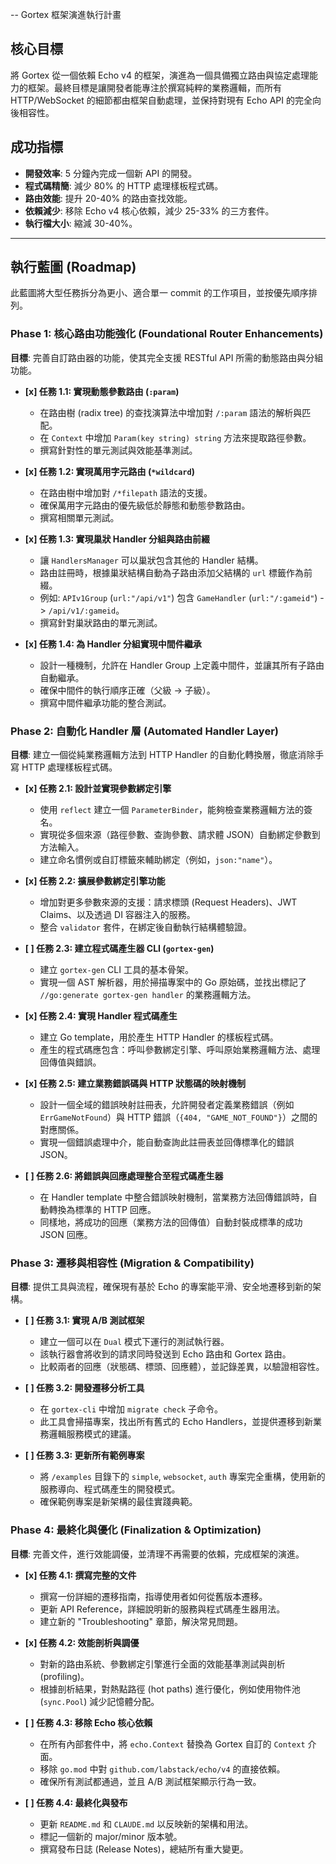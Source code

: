 -- Gortex 框架演進執行計畫

## 核心目標

將 Gortex 從一個依賴 Echo v4 的框架，演進為一個具備獨立路由與協定處理能力的框架。最終目標是讓開發者能專注於撰寫純粹的業務邏輯，而所有 HTTP/WebSocket 的細節都由框架自動處理，並保持對現有 Echo API 的完全向後相容性。

## 成功指標

- **開發效率**: 5 分鐘內完成一個新 API 的開發。
- **程式碼精簡**: 減少 80% 的 HTTP 處理樣板程式碼。
- **路由效能**: 提升 20-40% 的路由查找效能。
- **依賴減少**: 移除 Echo v4 核心依賴，減少 25-33% 的三方套件。
- **執行檔大小**: 縮減 30-40%。

---

## 執行藍圖 (Roadmap)

此藍圖將大型任務拆分為更小、適合單一 commit 的工作項目，並按優先順序排列。

### Phase 1: 核心路由功能強化 (Foundational Router Enhancements)

**目標**: 完善自訂路由器的功能，使其完全支援 RESTful API 所需的動態路由與分組功能。

- **[x] 任務 1.1: 實現動態參數路由 (`:param`)**
  - 在路由樹 (radix tree) 的查找演算法中增加對 `/:param` 語法的解析與匹配。
  - 在 `Context` 中增加 `Param(key string) string` 方法來提取路徑參數。
  - 撰寫針對性的單元測試與效能基準測試。

- **[x] 任務 1.2: 實現萬用字元路由 (`*wildcard`)**
  - 在路由樹中增加對 `/*filepath` 語法的支援。
  - 確保萬用字元路由的優先級低於靜態和動態參數路由。
  - 撰寫相關單元測試。

- **[x] 任務 1.3: 實現巢狀 Handler 分組與路由前綴**
  - 讓 `HandlersManager` 可以巢狀包含其他的 Handler 結構。
  - 路由註冊時，根據巢狀結構自動為子路由添加父結構的 `url` 標籤作為前綴。
  - 例如: `APIv1Group` (`url:"/api/v1"`) 包含 `GameHandler` (`url:"/:gameid"`) -> `/api/v1/:gameid`。
  - 撰寫針對巢狀路由的單元測試。

- **[x] 任務 1.4: 為 Handler 分組實現中間件繼承**
  - 設計一種機制，允許在 Handler Group 上定義中間件，並讓其所有子路由自動繼承。
  - 確保中間件的執行順序正確（父級 -> 子級）。
  - 撰寫中間件繼承功能的整合測試。

### Phase 2: 自動化 Handler 層 (Automated Handler Layer)

**目標**: 建立一個從純業務邏輯方法到 HTTP Handler 的自動化轉換層，徹底消除手寫 HTTP 處理樣板程式碼。

- **[x] 任務 2.1: 設計並實現參數綁定引擎**
  - 使用 `reflect` 建立一個 `ParameterBinder`，能夠檢查業務邏輯方法的簽名。
  - 實現從多個來源（路徑參數、查詢參數、請求體 JSON）自動綁定參數到方法輸入。
  - 建立命名慣例或自訂標籤來輔助綁定（例如，`json:"name"`）。

- **[x] 任務 2.2: 擴展參數綁定引擎功能**
  - 增加對更多參數來源的支援：請求標頭 (Request Headers)、JWT Claims、以及透過 DI 容器注入的服務。
  - 整合 `validator` 套件，在綁定後自動執行結構體驗證。

- **[ ] 任務 2.3: 建立程式碼產生器 CLI (`gortex-gen`)**
  - 建立 `gortex-gen` CLI 工具的基本骨架。
  - 實現一個 AST 解析器，用於掃描專案中的 Go 原始碼，並找出標記了 `//go:generate gortex-gen handler` 的業務邏輯方法。

- **[x] 任務 2.4: 實現 Handler 程式碼產生**
  - 建立 Go template，用於產生 HTTP Handler 的樣板程式碼。
  - 產生的程式碼應包含：呼叫參數綁定引擎、呼叫原始業務邏輯方法、處理回傳值與錯誤。

- **[x] 任務 2.5: 建立業務錯誤碼與 HTTP 狀態碼的映射機制**
  - 設計一個全域的錯誤映射註冊表，允許開發者定義業務錯誤（例如 `ErrGameNotFound`）與 HTTP 錯誤（`{404, "GAME_NOT_FOUND"}`）之間的對應關係。
  - 實現一個錯誤處理中介，能自動查詢此註冊表並回傳標準化的錯誤 JSON。

- **[ ] 任務 2.6: 將錯誤與回應處理整合至程式碼產生器**
  - 在 Handler template 中整合錯誤映射機制，當業務方法回傳錯誤時，自動轉換為標準的 HTTP 回應。
  - 同樣地，將成功的回應（業務方法的回傳值）自動封裝成標準的成功 JSON 回應。

### Phase 3: 遷移與相容性 (Migration & Compatibility)

**目標**: 提供工具與流程，確保現有基於 Echo 的專案能平滑、安全地遷移到新的架構。

- **[ ] 任務 3.1: 實現 A/B 測試框架**
  - 建立一個可以在 `Dual` 模式下運行的測試執行器。
  - 該執行器會將收到的請求同時發送到 Echo 路由和 Gortex 路由。
  - 比較兩者的回應（狀態碼、標頭、回應體），並記錄差異，以驗證相容性。

- **[ ] 任務 3.2: 開發遷移分析工具**
  - 在 `gortex-cli` 中增加 `migrate check` 子命令。
  - 此工具會掃描專案，找出所有舊式的 Echo Handlers，並提供遷移到新業務邏輯服務模式的建議。

- **[ ] 任務 3.3: 更新所有範例專案**
  - 將 `/examples` 目錄下的 `simple`, `websocket`, `auth` 專案完全重構，使用新的服務導向、程式碼產生的開發模式。
  - 確保範例專案是新架構的最佳實踐典範。

### Phase 4: 最終化與優化 (Finalization & Optimization)

**目標**: 完善文件，進行效能調優，並清理不再需要的依賴，完成框架的演進。

- **[x] 任務 4.1: 撰寫完整的文件**
  - 撰寫一份詳細的遷移指南，指導使用者如何從舊版本遷移。
  - 更新 API Reference，詳細說明新的服務與程式碼產生器用法。
  - 建立新的 "Troubleshooting" 章節，解決常見問題。

- **[x] 任務 4.2: 效能剖析與調優**
  - 對新的路由系統、參數綁定引擎進行全面的效能基準測試與剖析 (profiling)。
  - 根據剖析結果，對熱點路徑 (hot paths) 進行優化，例如使用物件池 (`sync.Pool`) 減少記憶體分配。

- **[ ] 任務 4.3: 移除 Echo 核心依賴**
  - 在所有內部套件中，將 `echo.Context` 替換為 Gortex 自訂的 `Context` 介面。
  - 移除 `go.mod` 中對 `github.com/labstack/echo/v4` 的直接依賴。
  - 確保所有測試都通過，並且 A/B 測試框架顯示行為一致。

- **[ ] 任務 4.4: 最終化與發布**
  - 更新 `README.md` 和 `CLAUDE.md` 以反映新的架構和用法。
  - 標記一個新的 major/minor 版本號。
  - 撰寫發布日誌 (Release Notes)，總結所有重大變更。
